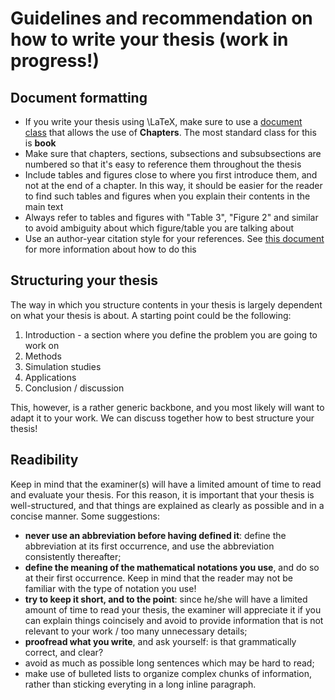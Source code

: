 # Guidelines and recommendation on how to write your thesis (work in progress!)

## Document formatting

* If you write your thesis using \LaTeX, make sure to use a [document class](https://en.wikibooks.org/wiki/LaTeX/Document_Structure) that allows the use of **Chapters**. The most standard class for this is **book**
* Make sure that chapters, sections, subsections and subsubsections are numbered so that it's easy to reference them throughout the thesis
* Include tables and figures close to where you first introduce them, and not at the end of a chapter. In this way, it should be easier for the reader to find such tables and figures when you explain their contents in the main text
* Always refer to tables and figures with "Table 3", "Figure 2" and similar to avoid ambiguity about which figure/table you are talking about
* Use an author-year citation style for your references. See [this document](https://github.com/mirkosignorelli/info4supervisions/blob/main/formatting_references.md) for more information about how to do this

## Structuring your thesis

The way in which you structure contents in your thesis is largely dependent on what your thesis is about. A starting point could be the following:

1. Introduction - a section where you define the problem you are going to work on
2. Methods
3. Simulation studies
4. Applications
5. Conclusion / discussion

This, however, is a rather generic backbone, and you most likely will want to adapt it to your work. We can discuss together how to best structure your thesis!

## Readibility

Keep in mind that the examiner(s) will have a limited amount of time to read and evaluate your thesis. For this reason, it is important that your thesis is well-structured, and that things are explained as clearly as possible and in a concise manner. Some suggestions:

* **never use an abbreviation before having defined it**: define the abbreviation at its first occurrence, and use the abbreviation consistently thereafter;
* **define the meaning of the mathematical notations you use**, and do so at their first occurrence. Keep in mind that the reader may not be familiar with the type of notation you use!
* **try to keep it short, and to the point**: since he/she will have a limited amount of time to read your thesis, the examiner will appreciate it if you can explain things coincisely and  avoid to provide information that is not relevant to your work / too many unnecessary details;
* **proofread what you write**, and ask yourself: is that grammatically correct, and clear?
* avoid as much as possible long sentences which may be hard to read;
* make use of bulleted lists to organize complex chunks of information, rather than sticking everyting in a long inline paragraph.


